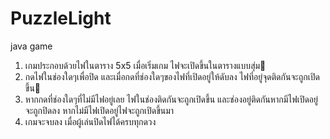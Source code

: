 # PuzzleLight
java game
1. เกมประกอบด้วยไฟในตาราง 5x5 เมื่อเริ่มเกม ไฟจะเปิดขึ้นในตารางแบบสุ่ม
2. กดไฟในช่องใดๆเพื่อปิด และเมื่อกดที่ช่องใดๆของไฟที่เปิดอยู่ให้ดับลง ไฟที่อยู่จุดติดกันจะถูกเปิดขึ้น
3. หากกดที่ช่องใดๆที่ไม่มีไฟอยู่เลย ไฟในช่องติดกันจะถูกเปิดขึ้น และช่องอยู่ติดกันหากมีไฟเปิดอยู่จะถูกปิดลง หากไม่มีไฟเปิดอยู่ไฟจะถูกเปิดขึ้นมา
4. เกมจะจบลง เมื่อผู้เล่นปิดไฟได้ครบทุกดวง
